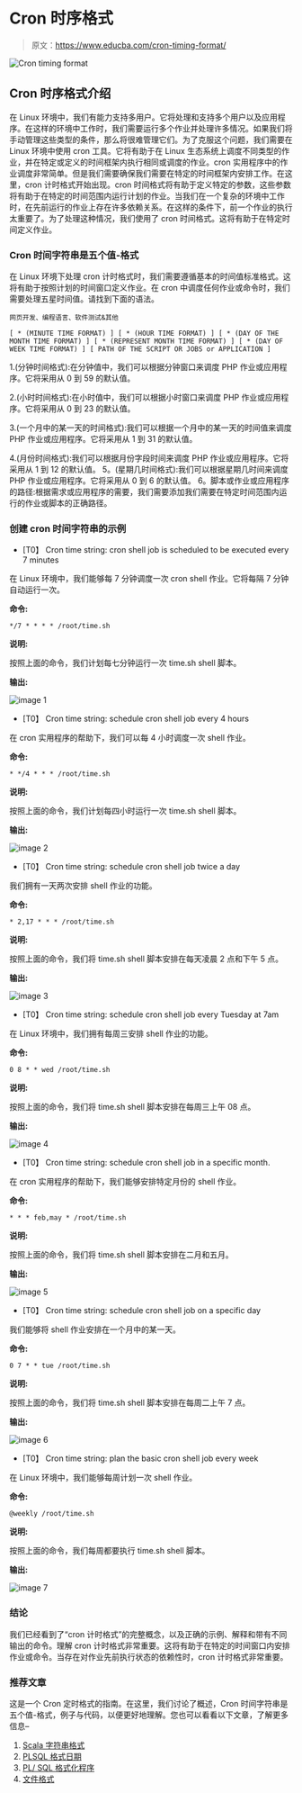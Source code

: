 # Cron 时序格式

> 原文：<https://www.educba.com/cron-timing-format/>

![Cron timing format](img/87496662bb68fa2d65553668270e8988.png)



## Cron 时序格式介绍

在 Linux 环境中，我们有能力支持多用户。它将处理和支持多个用户以及应用程序。在这样的环境中工作时，我们需要运行多个作业并处理许多情况。如果我们将手动管理这些类型的条件，那么将很难管理它们。为了克服这个问题，我们需要在 Linux 环境中使用 cron 工具。它将有助于在 Linux 生态系统上调度不同类型的作业，并在特定或定义的时间框架内执行相同或调度的作业。cron 实用程序中的作业调度非常简单。但是我们需要确保我们需要在特定的时间框架内安排工作。在这里，cron 计时格式开始出现。cron 时间格式将有助于定义特定的参数，这些参数将有助于在特定的时间范围内运行计划的作业。当我们在一个复杂的环境中工作时，在先前运行的作业上存在许多依赖关系。在这样的条件下，前一个作业的执行太重要了。为了处理这种情况，我们使用了 cron 时间格式。这将有助于在特定时间定义作业。

### Cron 时间字符串是五个值-格式

在 Linux 环境下处理 cron 计时格式时，我们需要遵循基本的时间值标准格式。这将有助于按照计划的时间窗口定义作业。在 cron 中调度任何作业或命令时，我们需要处理五星时间值。请找到下面的语法。

<small>网页开发、编程语言、软件测试&其他</small>

`[ * (MINUTE TIME FORMAT) ] [ * (HOUR TIME FORMAT) ] [ * (DAY OF THE MONTH TIME FORMAT) ] [ * (REPRESENT MONTH TIME FORMAT) ] [ * (DAY OF WEEK TIME FORMAT) ] [ PATH OF THE SCRIPT OR JOBS or APPLICATION ]`

1.(分钟时间格式):在分钟值中，我们可以根据分钟窗口来调度 PHP 作业或应用程序。它将采用从 0 到 59 的默认值。

2.(小时时间格式):在小时值中，我们可以根据小时窗口来调度 PHP 作业或应用程序。它将采用从 0 到 23 的默认值。

3.(一个月中的某一天的时间格式):我们可以根据一个月中的某一天的时间值来调度 PHP 作业或应用程序。它将采用从 1 到 31 的默认值。

4.(月份时间格式):我们可以根据月份字段时间来调度 PHP 作业或应用程序。它将采用从 1 到 12 的默认值。
5。(星期几时间格式):我们可以根据星期几时间来调度 PHP 作业或应用程序。它将采用从 0 到 6 的默认值。
6。脚本或作业或应用程序的路径:根据需求或应用程序的需要，我们需要添加我们需要在特定时间范围内运行的作业或脚本的正确路径。

### 创建 cron 时间字符串的示例

*   [T0】 Cron time string: cron shell job is scheduled to be executed every 7 minutes

在 Linux 环境中，我们能够每 7 分钟调度一次 cron shell 作业。它将每隔 7 分钟自动运行一次。

**命令:**

`*/7 * * * * /root/time.sh`

**说明:**

按照上面的命令，我们计划每七分钟运行一次 time.sh shell 脚本。

**输出:**

![image 1](img/926fa88d36a45c16646b4b4e21509513.png)



*   [T0】 Cron time string: schedule cron shell job every 4 hours

在 cron 实用程序的帮助下，我们可以每 4 小时调度一次 shell 作业。

**命令:**

`* */4 * * * /root/time.sh`

**说明:**

按照上面的命令，我们计划每四小时运行一次 time.sh shell 脚本。

**输出:**

![image 2](img/487434c4143c1a6add4718e0ad79af45.png)



*   [T0】 Cron time string: schedule cron shell job twice a day

我们拥有一天两次安排 shell 作业的功能。

**命令:**

`* 2,17 * * * /root/time.sh`

**说明:**

按照上面的命令，我们将 time.sh shell 脚本安排在每天凌晨 2 点和下午 5 点。

**输出:**

![image 3](img/6b32158d798de7bdda2dca07ce070fe9.png)



*   [T0】 Cron time string: schedule cron shell job every Tuesday at 7am

在 Linux 环境中，我们拥有每周三安排 shell 作业的功能。

**命令:**

`0 8 * * wed /root/time.sh`

**说明:**

按照上面的命令，我们将 time.sh shell 脚本安排在每周三上午 08 点。

**输出:**

![image 4](img/533c9c086737c458c585c4e54565ba71.png)



*   [T0】 Cron time string: schedule cron shell job in a specific month.

在 cron 实用程序的帮助下，我们能够安排特定月份的 shell 作业。

**命令:**

`* * * feb,may * /root/time.sh`

**说明:**

按照上面的命令，我们将 time.sh shell 脚本安排在二月和五月。

**输出:**

![image 5](img/32a8ed7dfe2ae2ed5edc3fa6cbcb7d94.png)



*   [T0】 Cron time string: schedule cron shell job on a specific day

我们能够将 shell 作业安排在一个月中的某一天。

**命令:**

`0 7 * * tue /root/time.sh`

**说明:**

按照上面的命令，我们将 time.sh shell 脚本安排在每周二上午 7 点。

**输出:**

![image 6](img/5da481a375b193d4e9811ab94878377b.png)



*   [T0】 Cron time string: plan the basic cron shell job every week

在 Linux 环境中，我们能够每周计划一次 shell 作业。

**命令:**

`@weekly /root/time.sh`

**说明:**

按照上面的命令，我们每周都要执行 time.sh shell 脚本。

**输出:**

![image 7](img/c3a95112bc7e4dd02816d8f27a7d8e36.png)



### 结论

我们已经看到了“cron 计时格式”的完整概念，以及正确的示例、解释和带有不同输出的命令。理解 cron 计时格式非常重要。这将有助于在特定的时间窗口内安排作业或命令。当存在对作业先前执行状态的依赖性时，cron 计时格式非常重要。

### 推荐文章

这是一个 Cron 定时格式的指南。在这里，我们讨论了概述，Cron 时间字符串是五个值-格式，例子与代码，以便更好地理解。您也可以看看以下文章，了解更多信息–

1.  [Scala 字符串格式](https://www.educba.com/scala-string-format/)
2.  [PLSQL 格式日期](https://www.educba.com/plsql-format-date/)
3.  [PL/ SQL 格式化程序](https://www.educba.com/pl-sql-formatter/)
4.  [文件格式](https://www.educba.com/file-formats/)





